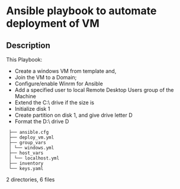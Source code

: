 # Ansible playbook to automate deployment of VM

## Description

This Playbook:

- Create a windows VM from template and,
- Join the VM to a Domain;
- Configure/enable Winrm for Ansible
- Add a specified user to local Remote Desktop Users group of the Machine
- Extend the C:\ drive if the size is
- Initialize disk 1
- Create partition on disk 1, and give drive letter D
- Format the D:\ drive D

```
 ├── ansible.cfg
 ├── deploy_vm.yml
 ├── group_vars
 │ └── windows.yml
 ├── host_vars
 │ └── localhost.yml
 ├── inventory
 └── keys.yaml
```

2 directories, 6 files
